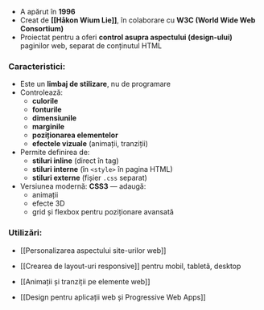 - A apărut în **1996**
- Creat de **[[Håkon Wium Lie]]**, în colaborare cu **W3C (World Wide Web Consortium)**
- Proiectat pentru a oferi **control asupra aspectului (design-ului)** paginilor web, separat de conținutul HTML

###  Caracteristici:

- Este un **limbaj de stilizare**, nu de programare
- Controlează:
    - **culorile**
    - **fonturile**
    - **dimensiunile**
    - **marginile**
    - **poziționarea elementelor**
    - **efectele vizuale** (animații, tranziții)
- Permite definirea de:
    - **stiluri inline** (direct în tag)
    - **stiluri interne** (în `<style>` în pagina HTML)
    - **stiluri externe** (fișier `.css` separat)
- Versiunea modernă: **CSS3** — adaugă:
    - animații
    - efecte 3D
    - grid și flexbox pentru poziționare avansată

###  Utilizări:

- [[Personalizarea aspectului site-urilor web]]
    
- [[Crearea de layout-uri responsive]] pentru mobil, tabletă, desktop
    
- [[Animații și tranziții pe elemente web]]
    
- [[Design pentru aplicații web și Progressive Web Apps]]